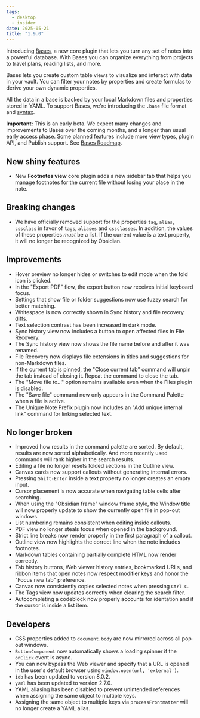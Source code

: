 ```yaml
---
tags:
  - desktop
  - insider
date: 2025-05-21
title: "1.9.0"
---
```

Introducing [Bases](https://help.obsidian.md/bases), a new core plugin that lets you turn any set of notes into a powerful database. With Bases you can organize everything from projects to travel plans, reading lists, and more. 

Bases lets you create custom table views to visualize and interact with data in your vault. You can filter your notes by properties and create formulas to derive your own dynamic properties. 

All the data in a base is backed by your local Markdown files and properties stored in YAML. To support Bases, we're introducing the `.base` file format and [syntax](https://help.obsidian.md/bases/syntax).

**Important:** This is an early beta. We expect many changes and improvements to Bases over the coming months, and a longer than usual early access phase. Some planned features include more view types, plugin API, and Publish support. See [Bases Roadmap](https://help.obsidian.md/bases/roadmap).

## New shiny features

- New **Footnotes view** core plugin adds a new sidebar tab that helps you manage footnotes for the current file without losing your place in the note.

## Breaking changes

- We have officially removed support for the properties `tag`, `alias`, `cssclass` in favor of `tags`, `aliases` and `cssclasses`. In addition, the values of these properties *must* be a list. If the current value is a text property, it will no longer be recognized by Obsidian.

## Improvements

- Hover preview no longer hides or switches to edit mode when the fold icon is clicked.
- In the "Export PDF" flow, the export button now receives initial keyboard focus.
- Settings that show file or folder suggestions now use fuzzy search for better matching.
- Whitespace is now correctly shown in Sync history and file recovery diffs.
- Text selection contrast has been increased in dark mode.
- Sync history view now includes a button to open affected files in File Recovery.
- The Sync history view now shows the file name before and after it was renamed.
- File Recovery now displays file extensions in titles and suggestions for non-Markdown files.
- If the current tab is pinned, the "Close current tab" command will unpin the tab instead of closing it. Repeat the command to close the tab.
- The "Move file to..." option remains available even when the Files plugin is disabled.
- The "Save file" command now only appears in the Command Palette when a file is active.
- The Unique Note Prefix plugin now includes an "Add unique internal link" command for linking selected text.

## No longer broken

- Improved how results in the command palette are sorted. By default, results are now sorted alphabetically. And more recently used commands will rank higher in the search results.
- Editing a file no longer resets folded sections in the Outline view.
- Canvas cards now support callouts without generating internal errors.
- Pressing `Shift-Enter` inside a text property no longer creates an empty input.
- Cursor placement is now accurate when navigating table cells after searching.
- When using the "Obsidian frame" window frame style, the Window title will now properly update to show the currently open file in pop-out windows.
- List numbering remains consistent when editing inside callouts.
- PDF view no longer steals focus when opened in the background.
- Strict line breaks now render properly in the first paragraph of a callout.
- Outline view now highlights the correct line when the note includes footnotes.
- Markdown tables containing partially complete HTML now render correctly.
- Tab history buttons, Web viewer history entries, bookmarked URLs, and ribbon items that open notes now respect modifier keys and honor the "Focus new tab" preference.
- Canvas now consistently copies selected notes when pressing `Ctrl-C`.
- The Tags view now updates correctly when clearing the search filter.
- Autocompleting a codeblock now properly accounts for identation and if the cursor is inside a list item.

## Developers

- CSS properties added to `document.body` are now mirrored across all pop-out windows.
- `ButtonComponent` now automatically shows a loading spinner if the `onClick` event is async.
- You can now bypass the Web viewer and specify that a URL is opened in the user's default browser using `window.open(url, 'external')`.
- `idb` has been updated to version 8.0.2.
- `yaml` has been updated to version 2.7.0.
- YAML aliasing has been disabled to prevent unintended references when assigning the same object to multiple keys.
- Assigning the same object to multiple keys via `processFrontmatter` will no longer create a YAML alias.
